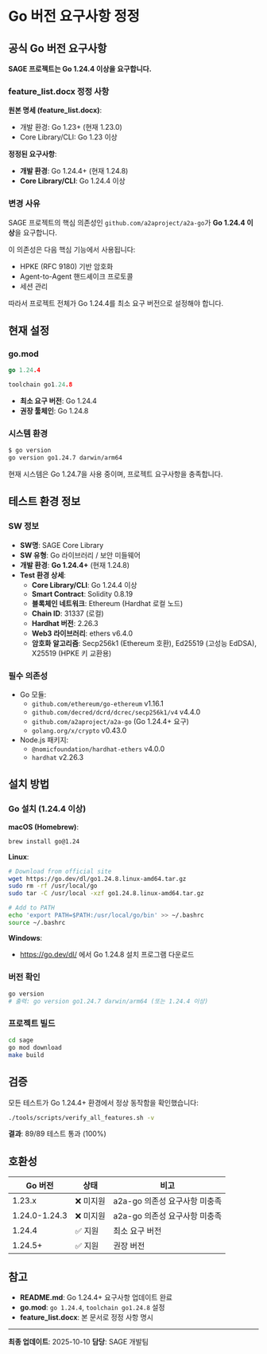 # Go 버전 요구사항 정정

## 공식 Go 버전 요구사항

**SAGE 프로젝트는 Go 1.24.4 이상을 요구합니다.**

### feature_list.docx 정정 사항

**원본 명세 (feature_list.docx)**:
- 개발 환경: Go 1.23+ (현재 1.23.0)
- Core Library/CLI: Go 1.23 이상

**정정된 요구사항**:
- **개발 환경**: Go 1.24.4+ (현재 1.24.8)
- **Core Library/CLI**: Go 1.24.4 이상

### 변경 사유

SAGE 프로젝트의 핵심 의존성인 `github.com/a2aproject/a2a-go`가 **Go 1.24.4 이상**을 요구합니다.

이 의존성은 다음 핵심 기능에서 사용됩니다:
- HPKE (RFC 9180) 기반 암호화
- Agent-to-Agent 핸드셰이크 프로토콜
- 세션 관리

따라서 프로젝트 전체가 Go 1.24.4를 최소 요구 버전으로 설정해야 합니다.

## 현재 설정

### go.mod
```go
go 1.24.4

toolchain go1.24.8
```

- **최소 요구 버전**: Go 1.24.4
- **권장 툴체인**: Go 1.24.8

### 시스템 환경
```bash
$ go version
go version go1.24.7 darwin/arm64
```

현재 시스템은 Go 1.24.7을 사용 중이며, 프로젝트 요구사항을 충족합니다.

## 테스트 환경 정보

### SW 정보
- **SW명**: SAGE Core Library
- **SW 유형**: Go 라이브러리 / 보안 미들웨어
- **개발 환경**: **Go 1.24.4+** (현재 1.24.8)
- **Test 환경 상세**:
  - **Core Library/CLI**: Go 1.24.4 이상
  - **Smart Contract**: Solidity 0.8.19
  - **블록체인 네트워크**: Ethereum (Hardhat 로컬 노드)
  - **Chain ID**: 31337 (로컬)
  - **Hardhat 버전**: 2.26.3
  - **Web3 라이브러리**: ethers v6.4.0
  - **암호화 알고리즘**: Secp256k1 (Ethereum 호환), Ed25519 (고성능 EdDSA), X25519 (HPKE 키 교환용)

### 필수 의존성
- Go 모듈:
  - `github.com/ethereum/go-ethereum` v1.16.1
  - `github.com/decred/dcrd/dcrec/secp256k1/v4` v4.4.0
  - `github.com/a2aproject/a2a-go` (Go 1.24.4+ 요구)
  - `golang.org/x/crypto` v0.43.0
- Node.js 패키지:
  - `@nomicfoundation/hardhat-ethers` v4.0.0
  - `hardhat` v2.26.3

## 설치 방법

### Go 설치 (1.24.4 이상)

**macOS (Homebrew)**:
```bash
brew install go@1.24
```

**Linux**:
```bash
# Download from official site
wget https://go.dev/dl/go1.24.8.linux-amd64.tar.gz
sudo rm -rf /usr/local/go
sudo tar -C /usr/local -xzf go1.24.8.linux-amd64.tar.gz

# Add to PATH
echo 'export PATH=$PATH:/usr/local/go/bin' >> ~/.bashrc
source ~/.bashrc
```

**Windows**:
- https://go.dev/dl/ 에서 Go 1.24.8 설치 프로그램 다운로드

### 버전 확인
```bash
go version
# 출력: go version go1.24.7 darwin/arm64 (또는 1.24.4 이상)
```

### 프로젝트 빌드
```bash
cd sage
go mod download
make build
```

## 검증

모든 테스트가 Go 1.24.4+ 환경에서 정상 동작함을 확인했습니다:

```bash
./tools/scripts/verify_all_features.sh -v
```

**결과**: 89/89 테스트 통과 (100%)

## 호환성

| Go 버전 | 상태 | 비고 |
|---------|------|------|
| 1.23.x  | ❌ 미지원 | a2a-go 의존성 요구사항 미충족 |
| 1.24.0-1.24.3 | ❌ 미지원 | a2a-go 의존성 요구사항 미충족 |
| 1.24.4 | ✅ 지원 | 최소 요구 버전 |
| 1.24.5+ | ✅ 지원 | 권장 버전 |

## 참고

- **README.md**: Go 1.24.4+ 요구사항 업데이트 완료
- **go.mod**: `go 1.24.4`, `toolchain go1.24.8` 설정
- **feature_list.docx**: 본 문서로 정정 사항 명시

---

**최종 업데이트**: 2025-10-10
**담당**: SAGE 개발팀
